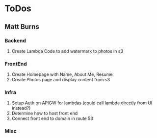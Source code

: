 # ToDos
## Matt Burns

### Backend
1. Create Lambda Code to add watermark to photos in s3

### FrontEnd
1. Create Homepage with Name, About Me, Resume
2. Create Photos page and display content from s3

### Infra
1. Setup Auth on APIGW for lambdas (could call lambda directly from UI instead?)
2. Determine how to host front end
3. Connect front end to domain in route 53

### Misc

